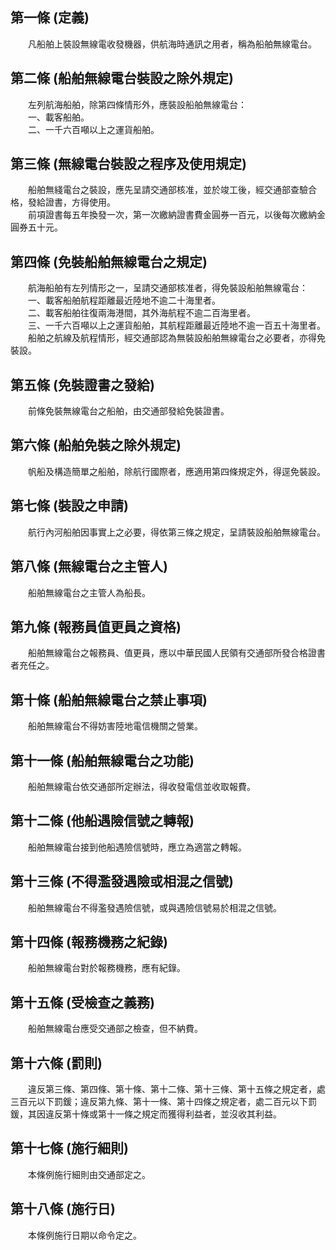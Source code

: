 第一條 (定義)
-------------
　　凡船舶上裝設無線電收發機器，供航海時通訊之用者，稱為船舶無線電台。  


第二條 (船舶無線電台裝設之除外規定)
-----------------------------------
　　左列航海船舶，除第四條情形外，應裝設船舶無線電台：  
　　一、載客船舶。  
　　二、一千六百噸以上之運貨船舶。  


第三條 (無線電台裝設之程序及使用規定)
-------------------------------------
　　船舶無綫電台之裝設，應先呈請交通部核准，並於竣工後，經交通部查驗合格，發給證書，方得使用。  
　　前項證書每五年換發一次，第一次繳納證書費金圓券一百元，以後每次繳納金圓券五十元。  


第四條 (免裝船舶無線電台之規定)
-------------------------------
　　航海船舶有左列情形之一，呈請交通部核准者，得免裝設船舶無線電台：  
　　一、載客船舶航程距離最近陸地不逾二十海里者。  
　　二、載客船舶往復兩海港間，其外海航程不逾二百海里者。  
　　三、一千六百噸以上之運貨船舶，其航程距離最近陸地不逾一百五十海里者。  
　　船舶之航線及航程情形，經交通部認為無裝設船舶無線電台之必要者，亦得免裝設。  


第五條 (免裝證書之發給)
-----------------------
　　前條免裝無線電台之船舶，由交通部發給免裝證書。  


第六條 (船舶免裝之除外規定)
---------------------------
　　帆船及構造簡單之船舶，除航行國際者，應適用第四條規定外，得逕免裝設。  


第七條 (裝設之申請)
-------------------
　　航行內河船舶因事實上之必要，得依第三條之規定，呈請裝設船舶無線電台。  


第八條 (無線電台之主管人)
-------------------------
　　船舶無線電台之主管人為船長。  


第九條 (報務員值更員之資格)
---------------------------
　　船舶無線電台之報務員、值更員，應以中華民國人民領有交通部所發合格證書者充任之。  


第十條 (船舶無線電台之禁止事項)
-------------------------------
　　船舶無線電台不得妨害陸地電信機關之營業。  


第十一條 (船舶無線電台之功能)
-----------------------------
　　船舶無線電台依交通部所定辦法，得收發電信並收取報費。  


第十二條 (他船遇險信號之轉報)
-----------------------------
　　船舶無線電台接到他船遇險信號時，應立為適當之轉報。  


第十三條 (不得濫發遇險或相混之信號)
-----------------------------------
　　船舶無線電台不得濫發遇險信號，或與遇險信號易於相混之信號。  


第十四條 (報務機務之紀錄)
-------------------------
　　船舶無線電台對於報務機務，應有紀錄。  


第十五條 (受檢查之義務)
-----------------------
　　船舶無線電台應受交通部之檢查，但不納費。  


第十六條 (罰則)
---------------
　　違反第三條、第四條、第十條、第十二條、第十三條、第十五條之規定者，處三百元以下罰鍰；違反第九條、第十一條、第十四條之規定者，處二百元以下罰鍰，其因違反第十條或第十一條之規定而獲得利益者，並沒收其利益。  


第十七條 (施行細則)
-------------------
　　本條例施行細則由交通部定之。  


第十八條 (施行日)
-----------------
　　本條例施行日期以命令定之。